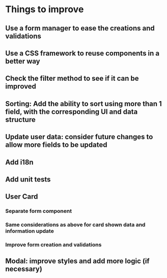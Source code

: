 # Things to improve

## Use a form manager to ease the creations and validations

## Use a CSS framework to reuse components in a better way

## Check the filter method to see if it can be improved

## Sorting: Add the ability to sort using more than 1 field, with the corresponding UI and data structure

## Update user data: consider future changes to allow more fields to be updated

## Add i18n

## Add unit tests

## User Card

### Separate form component

### Same considerations as above for card shown data and information update

### Improve form creation and validations

## Modal: improve styles and add more logic (if necessary)
